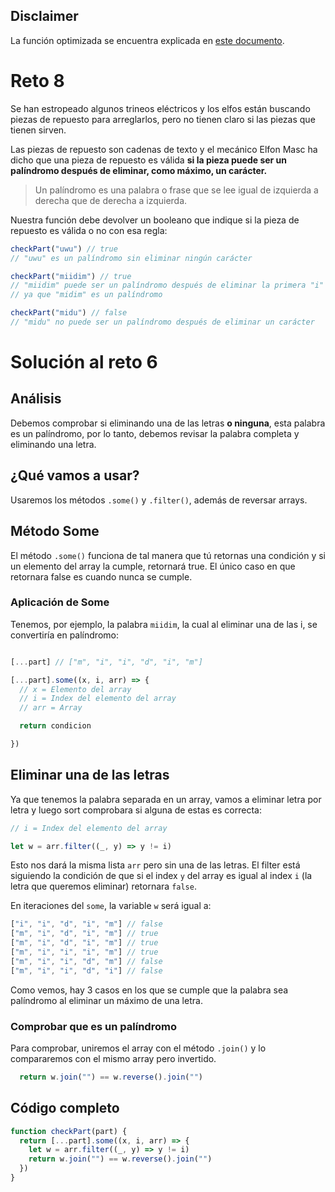 ## Disclaimer

La función optimizada se encuentra explicada en [este documento](https://github.com/Achalogy/advent-js-2022/blob/main/retos/reto-8/OPTIMIZED.md).

# Reto 8

Se han estropeado algunos trineos eléctricos y los elfos están buscando piezas de repuesto para arreglarlos, pero no tienen claro si las piezas que tienen sirven.

Las piezas de repuesto son cadenas de texto y el mecánico Elfon Masc ha dicho que una pieza de repuesto es válida **si la pieza puede ser un palíndromo después de eliminar, como máximo, un carácter.**

> Un palíndromo es una palabra o frase que se lee igual de izquierda a derecha que de derecha a izquierda.

Nuestra función debe devolver un booleano que indique si la pieza de repuesto es válida o no con esa regla:

```js
checkPart("uwu") // true
// "uwu" es un palíndromo sin eliminar ningún carácter

checkPart("miidim") // true
// "miidim" puede ser un palíndromo después de eliminar la primera "i"
// ya que "midim" es un palíndromo

checkPart("midu") // false
// "midu" no puede ser un palíndromo después de eliminar un carácter
```

# Solución al reto 6

## Análisis

Debemos comprobar si eliminando una de las letras **o ninguna**, esta palabra es un palíndromo, por lo tanto, debemos revisar la palabra completa y eliminando una letra.

## ¿Qué vamos a usar? 

Usaremos los métodos `.some()` y `.filter()`, además de reversar arrays.

## Método Some

El método `.some()` funciona de tal manera que tú retornas una condición y si un elemento del array la cumple, retornará true. El único caso en que retornara false es cuando nunca se cumple.

### Aplicación de Some

Tenemos, por ejemplo, la palabra `miidim`, la cual al eliminar una de las i, se convertiría en palíndromo:

```js

[...part] // ["m", "i", "i", "d", "i", "m"]

[...part].some((x, i, arr) => {
  // x = Elemento del array
  // i = Index del elemento del array
  // arr = Array

  return condicion

})

```

## Eliminar una de las letras

Ya que tenemos la palabra separada en un array, vamos a eliminar letra por letra y luego sort comprobara si alguna de estas es correcta:

```js
// i = Index del elemento del array

let w = arr.filter((_, y) => y != i)

```

Esto nos dará la misma lista `arr` pero sin una de las letras. El filter está siguiendo la condición de que si el index `y` del array es igual al index `i` (la letra que queremos eliminar) retornara `false`.

En iteraciones del `some`, la variable `w` será igual a:

```js
["i", "i", "d", "i", "m"] // false
["m", "i", "d", "i", "m"] // true
["m", "i", "d", "i", "m"] // true
["m", "i", "i", "i", "m"] // true
["m", "i", "i", "d", "m"] // false
["m", "i", "i", "d", "i"] // false
```

Como vemos, hay 3 casos en los que se cumple que la palabra sea palíndromo al eliminar un máximo de una letra.

### Comprobar que es un palíndromo

Para comprobar, uniremos el array con el método `.join()` y lo compararemos con el mismo array pero invertido.

```js
  return w.join("") == w.reverse().join("")
```

## Código completo
```js
function checkPart(part) {
  return [...part].some((x, i, arr) => {
    let w = arr.filter((_, y) => y != i)
    return w.join("") == w.reverse().join("")
  })
}
```